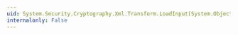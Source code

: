 ```yaml
---
uid: System.Security.Cryptography.Xml.Transform.LoadInput(System.Object)
internalonly: False
---
```

